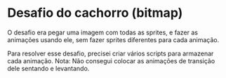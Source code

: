 # Desafio do cachorro (bitmap)

O desafio era pegar uma imagem com todas as sprites, e fazer as animações usando ele, sem fazer sprites diferentes para cada animação.

Para resolver esse desafio, precisei criar vários scripts para armazenar cada animação.
Nota: Não consegui colocar as animações de transição dele sentando e levantando.